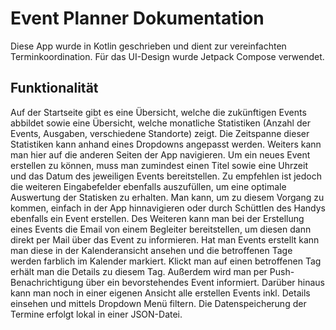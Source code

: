 # Event Planner Dokumentation
Diese App wurde in Kotlin geschrieben und dient zur vereinfachten Terminkoordination. Für das UI-Design wurde Jetpack Compose verwendet.

## Funktionalität
Auf der Startseite gibt es eine Übersicht, welche die zukünftigen Events abbildet sowie eine Übersicht, welche monatliche Statistiken (Anzahl der Events, Ausgaben, verschiedene Standorte) zeigt.
Die Zeitspanne dieser Statistiken kann anhand eines Dropdowns angepasst werden.
Weiters kann man hier auf die anderen Seiten der App navigieren.
Um ein neues Event erstellen zu können, muss man zumindest einen Titel sowie eine Uhrzeit und das Datum des jeweiligen Events bereitstellen. 
Zu empfehlen ist jedoch die weiteren Eingabefelder ebenfalls auszufüllen, um eine optimale Auswertung der Statisken zu erhalten.
Man kann, um zu diesem Vorgang zu kommen, einfach in der App hinnavigieren oder durch Schüttlen des Handys ebenfalls ein Event erstellen.
Des Weiteren kann man bei der Erstellung eines Events die Email von einem Begleiter bereitstellen, um diesen dann direkt per Mail über das Event zu informieren.
Hat man Events erstellt kann man diese in der Kalenderansicht ansehen und die betroffenen Tage werden farblich im Kalender markiert. Klickt man auf einen betroffenen Tag erhält man die Details zu diesem Tag.
Außerdem wird man per Push-Benachrichtigung über ein bevorstehendes Event informiert.
Darüber hinaus kann man noch in einer eigenen Ansicht alle erstellen Events inkl. Details einsehen und mittels Dropdown Menü filtern.
Die Datenspeicherung der Termine erfolgt lokal in einer JSON-Datei.

